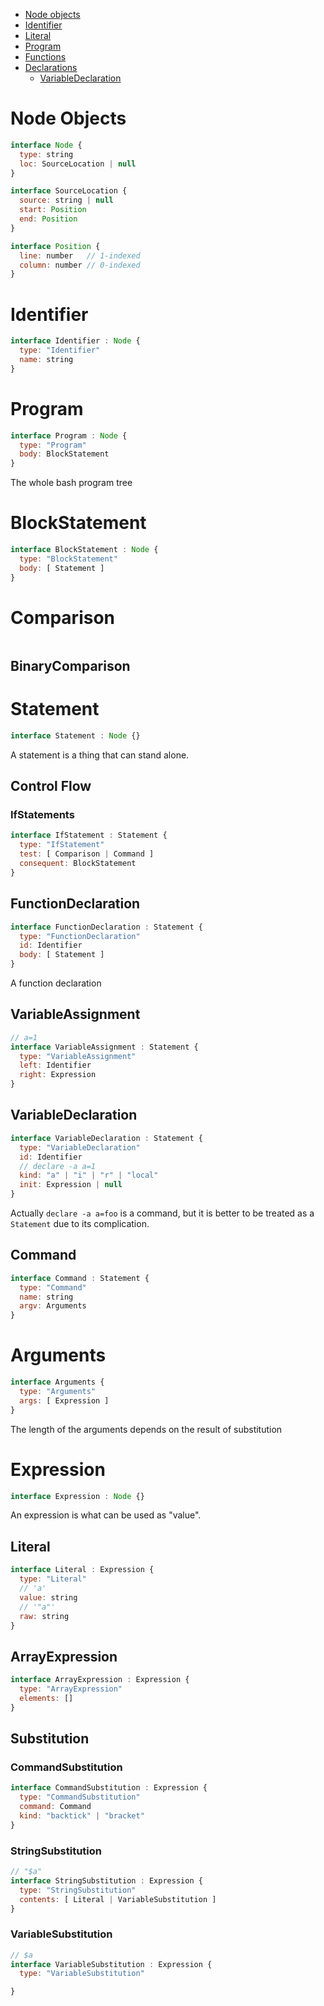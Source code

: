 - [Node objects](#node-objects)
- [Identifier](#identifier)
- [Literal](#literal)
- [Program](#program)
- [Functions](#function)
- [Declarations](#declarations)
  - [VariableDeclaration](#variabledeclaration)

# Node Objects

```js
interface Node {
  type: string
  loc: SourceLocation | null
}
```

```js
interface SourceLocation {
  source: string | null
  start: Position
  end: Position
}
```

```js
interface Position {
  line: number   // 1-indexed
  column: number // 0-indexed
}
```

# Identifier

```js
interface Identifier : Node {
  type: "Identifier"
  name: string
}
```

# Program

```js
interface Program : Node {
  type: "Program"
  body: BlockStatement
}
```

The whole bash program tree

# BlockStatement

```js
interface BlockStatement : Node {
  type: "BlockStatement"
  body: [ Statement ]
}
```

# Comparison

```
```

## BinaryComparison

# Statement

```js
interface Statement : Node {}
```

A statement is a thing that can stand alone.

## Control Flow

### IfStatements

```js
interface IfStatement : Statement {
  type: "IfStatement"
  test: [ Comparison | Command ]
  consequent: BlockStatement
}
```

## FunctionDeclaration

```js
interface FunctionDeclaration : Statement {
  type: "FunctionDeclaration"
  id: Identifier
  body: [ Statement ]
}
```

A function declaration

## VariableAssignment

```js
// a=1
interface VariableAssignment : Statement {
  type: "VariableAssignment"
  left: Identifier
  right: Expression
}
```

## VariableDeclaration

```js
interface VariableDeclaration : Statement {
  type: "VariableDeclaration"
  id: Identifier
  // declare -a a=1
  kind: "a" | "i" | "r" | "local"
  init: Expression | null
}
```

Actually `declare -a a=foo` is a command, but it is better to be treated as a `Statement` due to its complication.

## Command

```js
interface Command : Statement {
  type: "Command"
  name: string
  argv: Arguments
}
```

# Arguments

```js
interface Arguments {
  type: "Arguments"
  args: [ Expression ]
}
```

The length of the arguments depends on the result of substitution

# Expression

```js
interface Expression : Node {}
```

An expression is what can be used as "value".

## Literal

```js
interface Literal : Expression {
  type: "Literal"
  // 'a'
  value: string
  // '"a"'
  raw: string
}
```

## ArrayExpression

```js
interface ArrayExpression : Expression {
  type: "ArrayExpression"
  elements: []
}
```

## Substitution

### CommandSubstitution

```js
interface CommandSubstitution : Expression {
  type: "CommandSubstitution"
  command: Command
  kind: "backtick" | "bracket"
}
```

### StringSubstitution

```js
// "$a"
interface StringSubstitution : Expression {
  type: "StringSubstitution"
  contents: [ Literal | VariableSubstitution ]
}
```

### VariableSubstitution

```js
// $a
interface VariableSubstitution : Expression {
  type: "VariableSubstitution"

}
```
